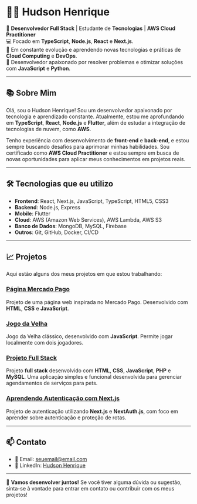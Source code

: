 # 👨‍💻 Hudson Henrique

🚀 **Desenvolvedor Full Stack** | Estudante de **Tecnologias** | **AWS Cloud Practitioner**  
💻 Focado em **TypeScript**, **Node.js**, **React** e **Next.js**.  
🌱 Em constante evolução e aprendendo novas tecnologias e práticas de **Cloud Computing** e **DevOps**.  
🔧 Desenvolvedor apaixonado por resolver problemas e otimizar soluções com **JavaScript** e **Python**.  

---

## 📚 Sobre Mim

Olá, sou o Hudson Henrique! Sou um desenvolvedor apaixonado por tecnologia e aprendizado constante. Atualmente, estou me aprofundando em **TypeScript**, **React**, **Node.js** e **Flutter**, além de estudar a integração de tecnologias de nuvem, como **AWS**.

Tenho experiência com desenvolvimento de **front-end** e **back-end**, e estou sempre buscando desafios para aprimorar minhas habilidades. Sou certificado como **AWS Cloud Practitioner** e estou sempre em busca de novas oportunidades para aplicar meus conhecimentos em projetos reais.

---

## 🛠️ Tecnologias que eu utilizo

- **Frontend**: React, Next.js, JavaScript, TypeScript, HTML5, CSS3  
- **Backend**: Node.js, Express  
- **Mobile**: Flutter  
- **Cloud**: AWS (Amazon Web Services), AWS Lambda, AWS S3  
- **Banco de Dados**: MongoDB, MySQL, Firebase  
- **Outros**: Git, GitHub, Docker, CI/CD

---

## 📈 Projetos

Aqui estão alguns dos meus projetos em que estou trabalhando:

### [Página Mercado Pago](https://github.com/hudsonhenriique/Pagina_Mercado_Pago)
Projeto de uma página web inspirada no Mercado Pago. Desenvolvido com **HTML**, **CSS** e **JavaScript**.

### [Jogo da Velha](https://github.com/hudsonhenriique/jogoDaVelha)
Jogo da Velha clássico, desenvolvido com **JavaScript**. Permite jogar localmente com dois jogadores.

### [Projeto Full Stack](https://github.com/hudsonhenriique/Projeto_full_stack)
Projeto **full stack** desenvolvido com  **HTML**, **CSS**, **JavaScript**, **PHP** e **MySQL**. Uma aplicação simples e funcional desenvolvida para gerenciar agendamentos de serviços para pets.

### [Aprendendo Autenticação com Next.js](https://github.com/hudsonhenriique/Aprendendo-autenticacao-com-Nextjs)
Projeto de autenticação utilizando **Next.js** e **NextAuth.js**, com foco em aprender sobre autenticação e proteção de rotas.

---

## 📫 Contato

- 📧 Email: [seuemail@email.com](mailto:seuemail@email.com)  
- 💼 LinkedIn: [Hudson Henrique](https://www.linkedin.com/in/seu-perfil)  

---

🔧 **Vamos desenvolver juntos!** Se você tiver alguma dúvida ou sugestão, sinta-se à vontade para entrar em contato ou contribuir com os meus projetos!

